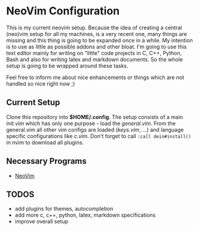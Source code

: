 # NeoVim Configuration
This is my current neovim setup. Because the idea of creating a central (neo)vim setup for all my machines, is a very recent one, many things are missing and this thing is going to be expanded once in a while.
My intention is to use as little as possible addons and other bloat.
I'm going to use this text editor mainly for writing on "little" code projects in C, C++, Python, Bash and also for writing latex and markdown documents. So the whole setup is going to be wrapped around these tasks.

Feel free to inform me about nice enhancements or things which are not handled so nice right now ;)

## Current Setup
Clone this repository into **$HOME/.config**.
The setup consists of a main *init.vim* which has only one purpose - load the *general.vim*.
From the general.vim all other vim configs are loaded (*keys.vim*, ...) and language specific configurations like *c.vim*.
Don't forget to call `:call dein#install()` in nvim to download all plugins.

## Necessary Programs
- [NeoVim](https://github.com/neovim/neovim)

## TODOS
- add plugins for themes, autocompletion
- add more c, c++, python, latex, markdown specifications
- improve overall setup


